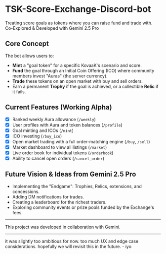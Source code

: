 # TSK-Score-Exchange-Discord-bot
Treating score goals as tokens where you can raise fund and trade with. Co-Explored &amp; Developed with Gemini 2.5 Pro


## Core Concept

The bot allows users to:
- **Mint** a "goal token" for a specific KovaaK's scenario and score.
- **Fund** the goal through an Initial Coin Offering (ICO) where community members invest "Auras" (the server currency).
- **Trade** these tokens on an open market with buy and sell orders.
- Earn a permanent **Trophy** if the goal is achieved, or a collectible **Relic** if it fails.

## Current Features (Working Alpha)

*   [x] Ranked weekly Aura allowance (`/weekly`)
*   [x] User profiles with Aura and token balances (`/profile`)
*   [x] Goal minting and ICOs (`/mint`)
*   [x] ICO investing (`/buy_ico`)
*   [x] Open market trading with a full order-matching engine (`/buy`, `/sell`)
*   [x] Market dashboard to view all listings (`/market`)
*   [x] Live order book for individual tokens (`/orderbook`)
*   [x] Ability to cancel open orders (`/cancel_order`)

## Future Vision & Ideas from Gemini 2.5 Pro

- Implementing the "Endgame": Trophies, Relics, extensions, and concessions.
- Adding DM notifications for trades.
- Creating a leaderboard for the richest traders.
- Exploring community events or prize pools funded by the Exchange's fees.

---
This project was developed in collaboration with Gemini.

---
it was slightly too ambitious for now. too much UX and edge case considerations. hopefully we will revisit this in the future. - iyo
